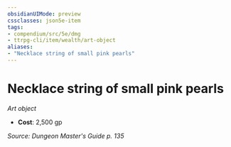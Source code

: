 ```yaml
---
obsidianUIMode: preview
cssclasses: json5e-item
tags:
- compendium/src/5e/dmg
- ttrpg-cli/item/wealth/art-object
aliases: 
- "Necklace string of small pink pearls"
---
```

# Necklace string of small pink pearls
*Art object*  

- **Cost**: 2,500 gp

*Source: Dungeon Master's Guide p. 135*